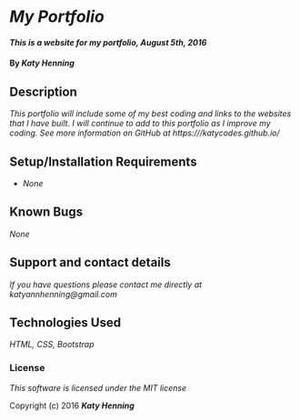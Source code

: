 # _My Portfolio_

#### _This is a website for my portfolio, August 5th, 2016_

#### By _**Katy Henning**_

## Description

_This portfolio will include some of my best coding and links to the websites that I have built. I will continue to add to this portfolio as I improve my coding. See more information on GitHub at https:///katycodes.github.io/_

## Setup/Installation Requirements

* _None_


## Known Bugs

_None_

## Support and contact details

_If you have questions please contact me directly at katyannhenning@gmail.com_

## Technologies Used

_HTML, CSS, Bootstrap_

### License

*This software is licensed under the MIT license*

Copyright (c) 2016 **_Katy Henning_**
